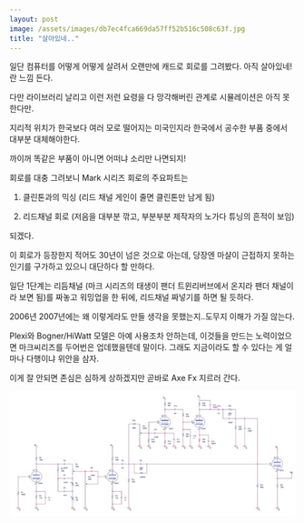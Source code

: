 ```yaml
---
layout: post
image: /assets/images/db7ec4fca669da57ff52b516c508c63f.jpg
title: "살아있네.."
---
```



일단 컴퓨터를 어떻게 어떻게 살려서 오랜만에 캐드로 회로를 그려봤다. 아직 살아있네! 란 느낌 든다.




다만 라이브러리 날리고 이런 저런 요령을 다 망각해버린 관계로 시뮬레이션은 아직 못한다만.




지리적 위치가 한국보다 여러 모로 떨어지는 미국인지라 한국에서 공수한 부품 중에서 대부분 대체해야한다.




까이꺼 똑같은 부품이 아니면 어떠냐 소리만 나면되지!




회로를 대충 그려보니 Mark 시리즈 회로의 주요파트는 




1) 클린톤과의 믹싱 (리드 채널 게인이 줄면 클린톤만 남게 됨)

2) 리드채널 회로 (저음을 대부분 깎고, 부분부분 제작자의 노가다 튜닝의 흔적이 보임)




되겠다. 




이 회로가 등장한지 적어도 30년이 넘은 것으로 아는데, 당장엔 마샬이 근접하지 못하는 인기를 구가하고 있으니 대단하다 할 만하다.




일단 1단계는 리듬채널 (마크 시리즈의 태생이 팬더 트윈리버브에서 온지라 팬더 채널이라 보면 됨)를 짜놓고 워밍업을 한 뒤에, 리드채널 짜넣기를 하면 될 듯하다.




2006년 2007년에는 왜 이렇게라도 만들 생각을 못했는지..도무지 이해가 가질 않는다. 




Plexi와 Bogner/HiWatt 모델은 아예 사용조차 안하는데, 이것들을 만드는 노력이었으면 마크씨리즈를 두어번은 업데했을텐데 말이다. 그래도 지금이라도 할 수 있다는 게 얼마나 다행이냐 위안을 삼자.




이게 잘 안되면 존심은 심하게 상하겠지만 곧바로 Axe Fx 지르러 간다.








![image](/assets/images/db7ec4fca669da57ff52b516c508c63f.jpg)







